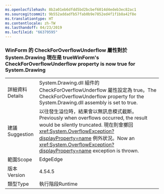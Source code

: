 ```yaml
---
ms.openlocfilehash: 8b2a01eb6dfdd5bd2bcbef6014d4edeb3ec82ac1
ms.sourcegitcommit: 9b552addadfb57fab0b9e7852ed4f1f1b8a42f8e
ms.translationtype: HT
ms.contentlocale: zh-TW
ms.lasthandoff: 04/23/2019
ms.locfileid: "66379595"
---
```

### <a name="winforms-checkforoverflowunderflow-property-is-now-true-for-systemdrawing"></a><span data-ttu-id="e9e27-101">WinForm 的 CheckForOverflowUnderflow 屬性對於 System.Drawing 現在是 true</span><span class="sxs-lookup"><span data-stu-id="e9e27-101">WinForm's CheckForOverflowUnderflow property is now true for System.Drawing</span></span>

|   |   |
|---|---|
|<span data-ttu-id="e9e27-102">詳細資料</span><span class="sxs-lookup"><span data-stu-id="e9e27-102">Details</span></span>|<span data-ttu-id="e9e27-103">System.Drawing.dll 組件的 CheckForOverflowUnderflow 屬性設定為 true。</span><span class="sxs-lookup"><span data-stu-id="e9e27-103">The CheckForOverflowUnderflow property for the System.Drawing.dll assembly is set to true.</span></span>|
|<span data-ttu-id="e9e27-104">建議</span><span class="sxs-lookup"><span data-stu-id="e9e27-104">Suggestion</span></span>|<span data-ttu-id="e9e27-105">以往發生溢位時，結果會以無訊息模式截斷。</span><span class="sxs-lookup"><span data-stu-id="e9e27-105">Previously when overflows occurred, the result would be silently truncated.</span></span> <span data-ttu-id="e9e27-106">現在則會擲回 <xref:System.OverflowException?displayProperty=name> 例外狀況。</span><span class="sxs-lookup"><span data-stu-id="e9e27-106">Now an <xref:System.OverflowException?displayProperty=name> exception is thrown.</span></span>|
|<span data-ttu-id="e9e27-107">範圍</span><span class="sxs-lookup"><span data-stu-id="e9e27-107">Scope</span></span>|<span data-ttu-id="e9e27-108">Edge</span><span class="sxs-lookup"><span data-stu-id="e9e27-108">Edge</span></span>|
|<span data-ttu-id="e9e27-109">版本</span><span class="sxs-lookup"><span data-stu-id="e9e27-109">Version</span></span>|<span data-ttu-id="e9e27-110">4.5</span><span class="sxs-lookup"><span data-stu-id="e9e27-110">4.5</span></span>|
|<span data-ttu-id="e9e27-111">類型</span><span class="sxs-lookup"><span data-stu-id="e9e27-111">Type</span></span>|<span data-ttu-id="e9e27-112">執行階段</span><span class="sxs-lookup"><span data-stu-id="e9e27-112">Runtime</span></span>|
